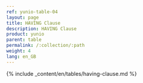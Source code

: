 ```yaml
---
ref: yunio-table-04
layout: page
title: HAVING Clause
description: HAVING Clause
product: yunio
parent: table
permalink: /:collection/:path
weight: 4
lang: en_GB
---
```

{% include _content/en/tables/having-clause.md  %}
